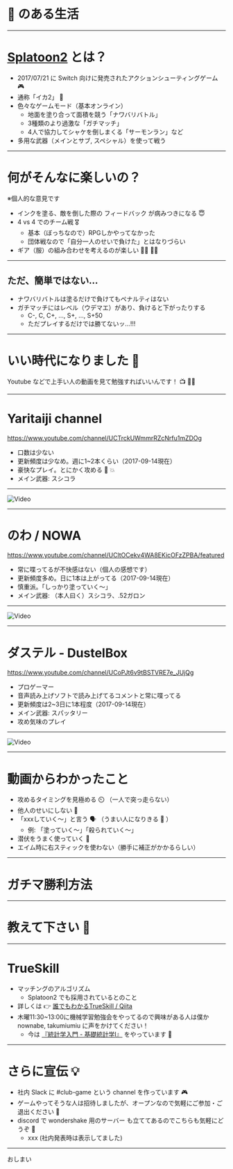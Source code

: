 # 🦑 のある生活

---


# [Splatoon2](https://www.nintendo.co.jp/switch/aab6a/index.html) とは？

- 2017/07/21 に Switch 向けに発売されたアクションシューティングゲーム 🎮
- 通称「イカ2」 💭
- 色々なゲームモード（基本オンライン）
  - 地面を塗り合って面積を競う「ナワバリバトル」
  - 3種類のより過激な「ガチマッチ」
  - 4人で協力してシャケを倒しまくる「サーモンラン」など
- 多用な武器（メインとサブ, スペシャル）を使って戦う

---

# 何がそんなに楽しいの？

※個人的な意見です

- インクを塗る、敵を倒した際の フィードバック が病みつきになる 😇
- 4 vs 4 でのチーム戦 🎖️
  - 基本（ぼっちなので）RPGしかやってなかった
  - 団体戦なので「自分一人のせいで負けた」とはなりづらい
- ギア（服）の組み合わせを考えるのが楽しい 👨‍🎤 👩‍🎤

---


## ただ、簡単ではない…

- ナワバリバトルは塗るだけで負けてもペナルティはない
- ガチマッチにはレベル（ウデマエ）があり、負けると下がったりする
  - C-, C, C+, …, S+, …, S+50
  - ただプレイするだけでは勝てないッ…!!!

---


# いい時代になりました 🤗

Youtube などで上手い人の動画を見て勉強すればいいんです！ 📺 👨‍🎓

---


# Yaritaiji channel

https://www.youtube.com/channel/UCTrckUWmmrRZcNrfu1mZDOg

- 口数は少ない
- 更新頻度は少なめ。週に1~2本くらい（2017-09-14現在）
- 豪快なプレイ。とにかく攻める 🔫 💥
- メイン武器: スシコラ

---

![Video](https://www.youtube.com/embed/0Rls46_jo58)

---

# のわ / NOWA

https://www.youtube.com/channel/UCltOCekv4WA8EKicOFzZPBA/featured

- 常に喋ってるが不快感はない（個人の感想です）
- 更新頻度多め。日に1本は上がってる（2017-09-14現在）
- 慎重派。「しっかり塗っていく〜」
- メイン武器: （本人曰く）スシコラ、.52ガロン

---

![Video](https://www.youtube.com/embed/1LJL9NaOxHQ)

---


# ダステル - DustelBox

https://www.youtube.com/channel/UCoPJt6v9tBSTVRE7e_JUjQg

- プロゲーマー
- 音声読み上げソフトで読み上げてるコメントと常に喋ってる
- 更新頻度は2~3日に1本程度（2017-09-14現在）
- メイン武器: スパッタリー
- 攻め気味のプレイ

---

![Video](https://www.youtube.com/embed/LT-996AvaXE)

---

# 動画からわかったこと
- 攻めるタイミングを見極める ⏲️ （一人で突っ走らない）
- 他人のせいにしない 🙅
- 「xxxしていく〜」と言う 🗣️ （うまい人になりきる 💆 ）
  - 例: 「塗っていく〜」「殺られていく〜」
- 潜伏をうまく使っていく 👻
- エイム時に右スティックを使わない（勝手に補正がかかるらしい）

---

# ガチマ勝利方法

---

# 教えて下さい 🙇

---

# TrueSkill

- マッチングのアルゴリズム
  - Splatoon2 でも採用されているとのこと
- 詳しくは 👉 [誰でもわかるTrueSkill / Qiita](https://qiita.com/kkjk21/items/aac8e26a2e68c4659c62)
- 木曜11:30~13:00に機械学習勉強会をやってるので興味がある人は僕か nownabe, takumiumiu に声をかけてください！
  - 今は [『統計学入門 - 基礎統計学Ⅰ』](http://amzn.asia/2AJWPso) をやっています 📝

---


# さらに宣伝 💡

- 社内 Slack に #club-game という channel を作っています 🎮
- ゲームやってそうな人は招待しましたが、オープンなので気軽にご参加・ご退出ください 🙋
- discord で wondershake 用のサーバー も立ててあるのでこちらも気軽にどうぞ 🙌
  - xxx (社内発表時は表示してました)

---

おしまい
